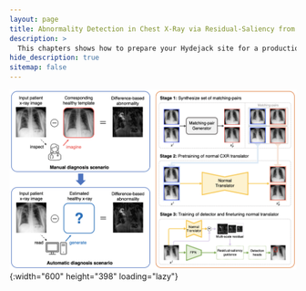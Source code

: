 ```yaml
---
layout: page
title: Abnormality Detection in Chest X-Ray via Residual-Saliency from Normal Generation
description: >
  This chapters shows how to prepare your Hydejack site for a production build and deployment on 3rd party hosting providers.
hide_description: true
sitemap: false
---
```


![RSAD](../assets/img/docs/rsad.png){:width="600" height="398" loading="lazy"}